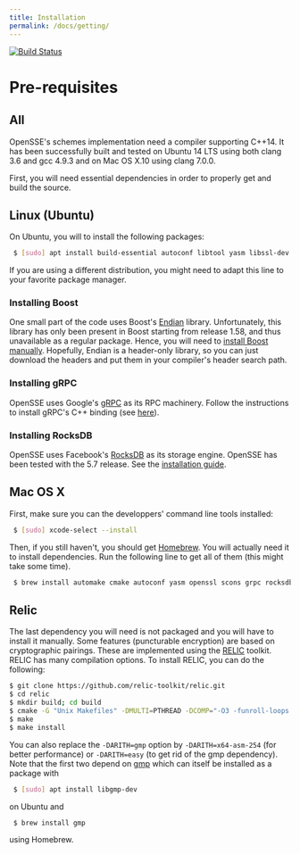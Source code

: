```yaml
---
title: Installation
permalink: /docs/getting/
---
```


[![Build Status](https://travis-ci.org/OpenSSE/opensse-schemes.svg?branch=master)](https://travis-ci.org/OpenSSE/opensse-schemes)

# Pre-requisites
## All
OpenSSE's schemes implementation need a compiler supporting C++14. It has been successfully built and tested on Ubuntu 14 LTS using both clang 3.6 and gcc 4.9.3 and on Mac OS X.10 using clang 7.0.0.

First, you will need essential dependencies in order to properly get and build the source.

## Linux (Ubuntu)

On Ubuntu, you will to install the following packages:
```sh
 $ [sudo] apt install build-essential autoconf libtool yasm libssl-dev scons
```
If you are using a different distribution, you might need to adapt this line to your favorite package manager.

### Installing Boost
One small part of the code uses Boost's [Endian](http://www.boost.org/doc/libs/release/libs/endian/) library. Unfortunately, this library has only been present in Boost starting from release 1.58, and thus unavailable as a regular package.
Hence, you will need to [install Boost manually](http://www.boost.org/doc/libs/1_65_1/more/getting_started/unix-variants.html).
Hopefully, Endian is a header-only library, so you can just download the headers and put them in your compiler's header search path.

### Installing gRPC
OpenSSE uses Google's [gRPC](http://grpc.io) as its RPC machinery.
Follow the instructions to install gRPC's C++ binding (see [here](https://github.com/grpc/grpc/tree/master/src/cpp)).

### Installing RocksDB
OpenSSE uses Facebook's [RocksDB](http://rocksdb.org) as its storage engine. OpenSSE has been tested with the 5.7 release. See the [installation guide](https://github.com/facebook/rocksdb/blob/master/INSTALL.md).


## Mac OS X
First, make sure you can the developpers' command line tools installed:
```sh
 $ [sudo] xcode-select --install
```

Then, if you still haven't, you should get [Homebrew](http://brew.sh/). 
You will actually need it to install dependencies.
Run the following line to get all of them (this might take some time). 

```sh
 $ brew install automake cmake autoconf yasm openssl scons grpc rocksdb boost
```

## Relic

The last dependency you will need is not packaged and you will have to install it manually.
Some features (puncturable encryption) are based on cryptographic pairings. These are implemented using the [RELIC](https://github.com/relic-toolkit/relic) toolkit. RELIC has many compilation options. To install RELIC, you can do the following:
```sh
$ git clone https://github.com/relic-toolkit/relic.git
$ cd relic
$ mkdir build; cd build
$ cmake -G "Unix Makefiles" -DMULTI=PTHREAD -DCOMP="-O3 -funroll-loops -fomit-frame-pointer -finline-small-functions -march=native -mtune=native" -DARCH="X64"  -DRAND="UDEV" -DWITH="BN;DV;FP;FPX;EP;EPX;PP;PC;MD" -DCHECK=off -DVERBS=off -DDEBUG=off -DBENCH=0 -DTESTS=1 -DARITH=gmp -DFP_PRIME=254 -DFP_QNRES=off -DFP_METHD="INTEG;INTEG;INTEG;MONTY;LOWER;SLIDE" -DFPX_METHD="INTEG;INTEG;LAZYR" -DPP_METHD="LAZYR;OATEP" -DBN_PRECI=256 -DFP_QNRES=on ../.
$ make 
$ make install
```
You can also replace the `-DARITH=gmp` option by `-DARITH=x64-asm-254` (for better performance) or `-DARITH=easy` (to get rid of the gmp dependency). Note that the first two depend on [gmp](https://gmplib.org) which can itself be installed as a package with
```sh
 $ [sudo] apt install libgmp-dev
```
on Ubuntu and
```sh
 $ brew install gmp
```
using Homebrew.
